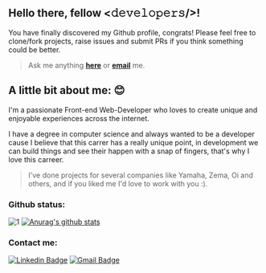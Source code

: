 
## Hello there, fellow <𝚍𝚎𝚟𝚎𝚕𝚘𝚙𝚎𝚛𝚜/>!

You have finally discovered my Github profile, congrats! 
Please feel free to clone/fork projects, raise issues and submit PRs if you think something could be better.

> Ask me anything [**here**](https://github.com/CarmichaelF/CarmichaelF/issues/new) 
or [**email**](mailto:carmichaelferreira06@gmail.com) me.
## A little bit about me: 😊

I'm a passionate Front-end Web-Developer who loves to create unique and enjoyable experiences across the internet.

I have a degree in computer science and always wanted to be a developer cause I believe that this carrer has a really unique point, in development we can build things and see their happen with a snap of fingers, that's why I love this carreer.

> I've done projects for several companies like Yamaha, Zema, Oi and others, and if you liked me I'd love to work with you :).

### Github status:

![1](https://github-readme-stats.vercel.app/api/top-langs/?username=carmichaelF&theme=radical) [![Anurag's github stats](https://github-readme-stats.vercel.app/api?username=carmichaelF&theme=radical)](https://github.com/carmichaelF/github-readme-stats)

### Contact me:

[![Linkedin Badge](https://img.shields.io/badge/-LinkedIn-blue?style=for-the-badge&logo=Linkedin&logoColor=white&link=https://www.linkedin.com/in/carmichael-ferreira/)](https://www.linkedin.com/in/carmichael-ferreira/) 
[![Gmail Badge](https://img.shields.io/badge/gmail-D14836?&style=for-the-badge&logo=gmail&logoColor=white)](mailto:carmichaelferreira06@gmail.com)
